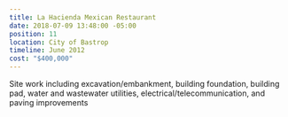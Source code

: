 ```yaml
---
title: La Hacienda Mexican Restaurant
date: 2018-07-09 13:48:00 -05:00
position: 11
location: City of Bastrop
timeline: June 2012
cost: "$400,000"
---
```


Site work including excavation/embankment, building foundation, building pad, water and wastewater utilities, electrical/telecommunication, and paving improvements